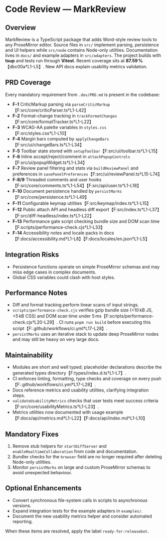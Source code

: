 # Code Review — MarkReview

## Overview

MarkReview is a TypeScript package that adds Word-style review tools to any ProseMirror editor. Source files in `src/` implement parsing, persistence and UI helpers while `src/node` contains Node-only utilities. Documentation lives in `docs/` and example adapters in `src/adapters`. The project builds with **tsup** and tests run through **Vitest**. Recent coverage sits at **87.59 %**【dbc00a†L1-L5】.
New API docs explain usability metrics validation.

## PRD Coverage

Every mandatory requirement from `.dev/PRD.md` is present in the codebase:

- **F‑1** CriticMarkup parsing via `parseCriticMarkup`【F:src/core/criticParser.ts†L1-L42】
- **F‑2** Format-change tracking in `trackFormatChanges`【F:src/core/formatTracker.ts†L1-L22】
- **F‑3** WCAG-AA palette variables in `styles.css`【F:src/styles.css†L1-L10】
- **F‑4** Margin bars computed by `applyChangeBars`【F:src/ui/changeBars.ts†L1-L34】
- **F‑5** Toolbar state stored with `setupToolbar`【F:src/ui/toolbar.ts†L1-L15】
- **F‑6** Inline accept/reject/comment in `attachPopupControls`【F:src/ui/popupWidget.ts†L1-L34】
- **F‑7** Review panel filtering and stats via `buildReviewPanel` and preferences in `savePanelPreferences`【F:src/ui/reviewPanel.ts†L15-L74】
- **F‑8/9** Threaded comments and user hooks【F:src/core/comments.ts†L1-L54】【F:src/api/user.ts†L1-L18】
- **F‑10** Document persistence handled by `persistMarks`【F:src/core/persistence.ts†L1-L49】
- **F‑11** Configurable keymap utilities【F:src/keymap/index.ts†L1-L15】
- **F‑12** Public attach API and headless diff export【F:src/index.ts†L1-L37】【F:src/diff-headless/index.ts†L1-L22】
- **F‑13** Performance gate script checking bundle size and DOM scan time【F:scripts/performance-check.cjs†L1-L33】
- **F‑14** Accessibility notes and locale packs in docs【F:docs/accessibility.md†L1-L8】【F:docs/locales/en.json†L1-L5】

## Integration Risks

- Persistence functions operate on simple ProseMirror schemas and may miss edge cases in complex documents.
- Global CSS variables could clash with host styles.

## Performance Notes

- Diff and format tracking perform linear scans of input strings.
- `scripts/performance-check.cjs` verifies gzip bundle size (<10 kB JS, <5 kB CSS) and DOM scan time under 5 ms【F:scripts/performance-check.cjs†L20-L29】. CI runs `pnpm run build` before executing this script【F:.github/workflows/ci.yml†L17-L28】.
- `persistMarks` uses an iterative stack to update deep ProseMirror nodes and may still be heavy on very large docs.

## Maintainability

- Modules are short and well typed; placeholder declarations describe the generated types directory【F:types/index.d.ts†L1-L7】.
- CI enforces linting, formatting, type checks and coverage on every push【F:.github/workflows/ci.yml†L17-L28】.
- Docs reference metrics and usability utilities, clarifying integration steps.
- `validateUsabilityMetrics` checks that user tests meet success criteria【F:src/core/usabilityMetrics.ts†L1-L23】.
- Metrics utilities now documented with usage example【F:docs/api/metrics.md†L1-L22】【F:docs/api/index.md†L1-L10】

## Mandatory Fixes

1. Remove stub helpers for `startDiffServer` and `enableRealtimeCollaboration` from code and documentation.
2. Bundler checks for the `browser` field are no longer required after deleting Node-only utilities.
3. Monitor `persistMarks` on large and custom ProseMirror schemas to avoid unexpected behaviour.

## Optional Enhancements

- Convert synchronous file-system calls in scripts to asynchronous versions.
- Expand integration tests for the example adapters in `examples/`.
- Document the new usability metrics helper and consider automated reporting.

When these items are resolved, apply the label `ready-for:releasebot`.
